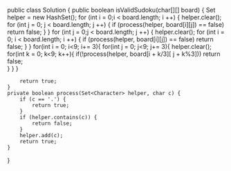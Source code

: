 public class Solution {
    public boolean isValidSudoku(char[][] board) {
        Set<Character> helper = new HashSet<Character>();
        for (int i = 0;i < board.length; i ++) {
            helper.clear();
            for (int j = 0; j < board.length; j ++) {
                if (process(helper, board[i][j]) == false)
                    return false;
            }
        }
        for (int j = 0;j < board.length; j ++) {
            helper.clear();
            for (int i = 0; i < board.length; i ++) {
                if (process(helper, board[i][j]) == false)
                    return false;
            }
        }
        for(int i = 0; i<9; i+= 3){
            for(int j = 0; j<9; j+= 3){
                helper.clear();
                for(int k = 0; k<9; k++){
                    if(!process(helper, board[i + k/3][ j + k%3]))
                        return false;                   
                }
            }
        }

        return true;
    }
    private boolean process(Set<Character> helper, char c) {
        if (c == '.') {
            return true;
        }
        if (helper.contains(c)) {
            return false;
        }
        helper.add(c);
        return true;
    }
}

